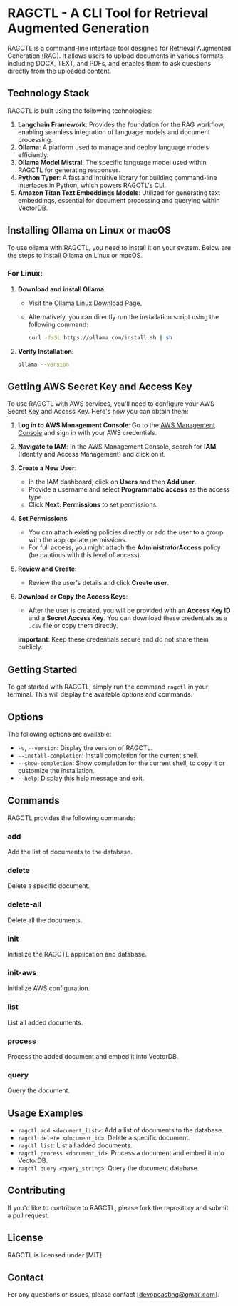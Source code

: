 # RAGCTL - A CLI Tool for Retrieval Augmented Generation

RAGCTL is a command-line interface tool designed for Retrieval Augmented Generation (RAG). It allows users to upload documents in various formats, including DOCX, TEXT, and PDFs, and enables them to ask questions directly from the uploaded content.

## Technology Stack

RAGCTL is built using the following technologies:

1. **Langchain Framework**: Provides the foundation for the RAG workflow, enabling seamless integration of language models and document processing.
2. **Ollama**: A platform used to manage and deploy language models efficiently.
3. **Ollama Model Mistral**: The specific language model used within RAGCTL for generating responses.
4. **Python Typer**: A fast and intuitive library for building command-line interfaces in Python, which powers RAGCTL's CLI.
5. **Amazon Titan Text Embeddings Models**: Utilized for generating text embeddings, essential for document processing and querying within VectorDB.

## Installing Ollama on Linux or macOS

To use ollama with RAGCTL, you need to install it on your system. Below are the steps to install Ollama on Linux or macOS.

### For Linux:

1. **Download and install Ollama**:
    * Visit the [Ollama Linux Download Page](https://ollama.com/download/linux).
    * Alternatively, you can directly run the installation script using the following command:
    
        ```bash
        curl -fsSL https://ollama.com/install.sh | sh
2. **Verify Installation**:

    ```bash
    ollama --version


## Getting AWS Secret Key and Access Key

To use RAGCTL with AWS services, you'll need to configure your AWS Secret Key and Access Key. Here's how you can obtain them:

1. **Log in to AWS Management Console**: Go to the [AWS Management Console](https://aws.amazon.com/console/) and sign in with your AWS credentials.

2. **Navigate to IAM**: In the AWS Management Console, search for **IAM** (Identity and Access Management) and click on it.

3. **Create a New User**:
   - In the IAM dashboard, click on **Users** and then **Add user**.
   - Provide a username and select **Programmatic access** as the access type.
   - Click **Next: Permissions** to set permissions.

4. **Set Permissions**:
   - You can attach existing policies directly or add the user to a group with the appropriate permissions.
   - For full access, you might attach the **AdministratorAccess** policy (be cautious with this level of access).

5. **Review and Create**:
   - Review the user's details and click **Create user**.

6. **Download or Copy the Access Keys**:
   - After the user is created, you will be provided with an **Access Key ID** and a **Secret Access Key**. You can download these credentials as a `.csv` file or copy them directly.

   **Important**: Keep these credentials secure and do not share them publicly.

## Getting Started

To get started with RAGCTL, simply run the command `ragctl` in your terminal. This will display the available options and commands.

## Options

The following options are available:

* `-v`, `--version`: Display the version of RAGCTL.
* `--install-completion`: Install completion for the current shell.
* `--show-completion`: Show completion for the current shell, to copy it or customize the installation.
* `--help`: Display this help message and exit.

## Commands

RAGCTL provides the following commands:

### add

Add the list of documents to the database.

### delete

Delete a specific document.

### delete-all

Delete all the documents.

### init

Initialize the RAGCTL application and database.

### init-aws

Initialize AWS configuration.

### list

List all added documents.

### process

Process the added document and embed it into VectorDB.

### query

Query the document.

## Usage Examples

* `ragctl add <document_list>`: Add a list of documents to the database.
* `ragctl delete <document_id>`: Delete a specific document.
* `ragctl list`: List all added documents.
* `ragctl process <document_id>`: Process a document and embed it into VectorDB.
* `ragctl query <query_string>`: Query the document database.

## Contributing

If you'd like to contribute to RAGCTL, please fork the repository and submit a pull request.

## License

RAGCTL is licensed under [MIT].

## Contact

For any questions or issues, please contact [devopcasting@gmail.com].
